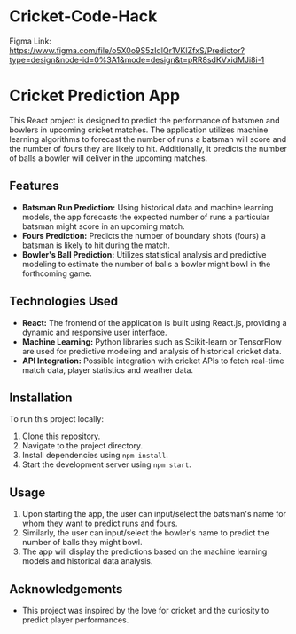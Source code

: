 # Cricket-Code-Hack

Figma Link: https://www.figma.com/file/o5X0o9S5zIdlQr1VKlZfxS/Predictor?type=design&node-id=0%3A1&mode=design&t=pRR8sdKVxidMJi8i-1

# Cricket Prediction App

This React project is designed to predict the performance of batsmen and bowlers in upcoming cricket matches. The application utilizes machine learning algorithms to forecast the number of runs a batsman will score and the number of fours they are likely to hit. Additionally, it predicts the number of balls a bowler will deliver in the upcoming matches.

## Features

- **Batsman Run Prediction:** Using historical data and machine learning models, the app forecasts the expected number of runs a particular batsman might score in an upcoming match.
- **Fours Prediction:** Predicts the number of boundary shots (fours) a batsman is likely to hit during the match.
- **Bowler's Ball Prediction:** Utilizes statistical analysis and predictive modeling to estimate the number of balls a bowler might bowl in the forthcoming game.

## Technologies Used

- **React:** The frontend of the application is built using React.js, providing a dynamic and responsive user interface.
- **Machine Learning:** Python libraries such as Scikit-learn or TensorFlow are used for predictive modeling and analysis of historical cricket data.
- **API Integration:** Possible integration with cricket APIs to fetch real-time match data, player statistics and weather data.

## Installation

To run this project locally:

1. Clone this repository.
2. Navigate to the project directory.
3. Install dependencies using `npm install`.
4. Start the development server using `npm start`.

## Usage

1. Upon starting the app, the user can input/select the batsman's name  for whom they want to predict runs and fours.
2. Similarly, the user can input/select the bowler's name to predict the number of balls they might bowl.
3. The app will display the predictions based on the machine learning models and historical data analysis.


## Acknowledgements

- This project was inspired by the love for cricket and the curiosity to predict player performances.

